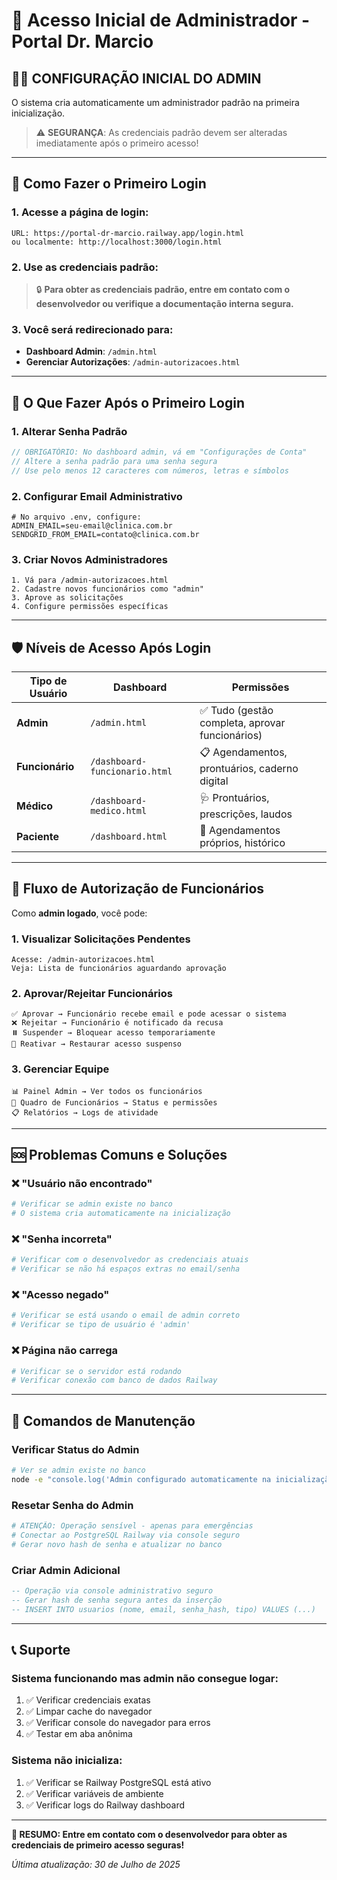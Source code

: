 # 🔐 Acesso Inicial de Administrador - Portal Dr. Marcio

## 👨‍💼 **CONFIGURAÇÃO INICIAL DO ADMIN**

O sistema cria automaticamente um administrador padrão na primeira inicialização.

> ⚠️ **SEGURANÇA**: As credenciais padrão devem ser alteradas imediatamente após o primeiro acesso!

---

## 🚪 **Como Fazer o Primeiro Login**

### **1. Acesse a página de login:**
```
URL: https://portal-dr-marcio.railway.app/login.html
ou localmente: http://localhost:3000/login.html
```

### **2. Use as credenciais padrão:**
> 🔒 **Para obter as credenciais padrão, entre em contato com o desenvolvedor ou verifique a documentação interna segura.**

### **3. Você será redirecionado para:**
- **Dashboard Admin**: `/admin.html`
- **Gerenciar Autorizações**: `/admin-autorizacoes.html`

---

## 🔧 **O Que Fazer Após o Primeiro Login**

### **1. Alterar Senha Padrão**
```javascript
// OBRIGATÓRIO: No dashboard admin, vá em "Configurações de Conta"
// Altere a senha padrão para uma senha segura
// Use pelo menos 12 caracteres com números, letras e símbolos
```

### **2. Configurar Email Administrativo**
```env
# No arquivo .env, configure:
ADMIN_EMAIL=seu-email@clinica.com.br
SENDGRID_FROM_EMAIL=contato@clinica.com.br
```

### **3. Criar Novos Administradores**
```
1. Vá para /admin-autorizacoes.html
2. Cadastre novos funcionários como "admin"
3. Aprove as solicitações
4. Configure permissões específicas
```

---

## 🛡️ **Níveis de Acesso Após Login**

| Tipo de Usuário | Dashboard | Permissões |
|------------------|-----------|------------|
| **Admin** | `/admin.html` | ✅ Tudo (gestão completa, aprovar funcionários) |
| **Funcionário** | `/dashboard-funcionario.html` | 📋 Agendamentos, prontuários, caderno digital |
| **Médico** | `/dashboard-medico.html` | 🩺 Prontuários, prescrições, laudos |
| **Paciente** | `/dashboard.html` | 👤 Agendamentos próprios, histórico |

---

## 🔄 **Fluxo de Autorização de Funcionários**

Como **admin logado**, você pode:

### **1. Visualizar Solicitações Pendentes**
```
Acesse: /admin-autorizacoes.html
Veja: Lista de funcionários aguardando aprovação
```

### **2. Aprovar/Rejeitar Funcionários**
```
✅ Aprovar → Funcionário recebe email e pode acessar o sistema
❌ Rejeitar → Funcionário é notificado da recusa
⏸️ Suspender → Bloquear acesso temporariamente
🔄 Reativar → Restaurar acesso suspenso
```

### **3. Gerenciar Equipe**
```
📊 Painel Admin → Ver todos os funcionários
👥 Quadro de Funcionários → Status e permissões
📋 Relatórios → Logs de atividade
```

---

## 🆘 **Problemas Comuns e Soluções**

### **❌ "Usuário não encontrado"**
```bash
# Verificar se admin existe no banco
# O sistema cria automaticamente na inicialização
```

### **❌ "Senha incorreta"**
```bash
# Verificar com o desenvolvedor as credenciais atuais
# Verificar se não há espaços extras no email/senha
```

### **❌ "Acesso negado"**
```bash
# Verificar se está usando o email de admin correto
# Verificar se tipo de usuário é 'admin'
```

### **❌ Página não carrega**
```bash
# Verificar se o servidor está rodando
# Verificar conexão com banco de dados Railway
```

---

## 🔧 **Comandos de Manutenção**

### **Verificar Status do Admin**
```bash
# Ver se admin existe no banco
node -e "console.log('Admin configurado automaticamente na inicialização')"
```

### **Resetar Senha do Admin**
```bash
# ATENÇÃO: Operação sensível - apenas para emergências
# Conectar ao PostgreSQL Railway via console seguro
# Gerar novo hash de senha e atualizar no banco
```

### **Criar Admin Adicional**
```sql
-- Operação via console administrativo seguro
-- Gerar hash de senha segura antes da inserção
-- INSERT INTO usuarios (nome, email, senha_hash, tipo) VALUES (...)
```

---

## 📞 **Suporte**

### **Sistema funcionando mas admin não consegue logar:**
1. ✅ Verificar credenciais exatas
2. ✅ Limpar cache do navegador  
3. ✅ Verificar console do navegador para erros
4. ✅ Testar em aba anônima

### **Sistema não inicializa:**
1. ✅ Verificar se Railway PostgreSQL está ativo
2. ✅ Verificar variáveis de ambiente
3. ✅ Verificar logs do Railway dashboard

---

**🎯 RESUMO: Entre em contato com o desenvolvedor para obter as credenciais de primeiro acesso seguras!**

*Última atualização: 30 de Julho de 2025*
